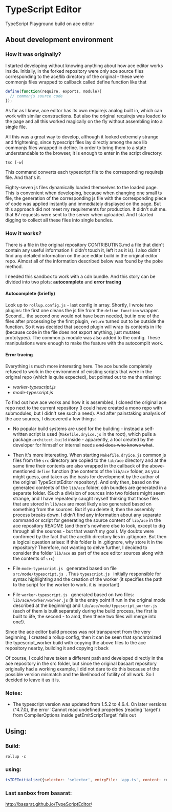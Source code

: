 TypeScript Editor
=========================================
TypeScript Playground build on ace editor


## About development environment

### How it was originally?

I started developing without knowing anything about how ace editor works inside. Initially, in the forked repository were only ace source files corresponding to the ace/lib directory of the original - these were commonjs files wrapped to callback called define function like that

```js
define(function(require, exports, module){
  // commonjs source code
});
```

As far as I knew, ace editor has its own requirejs analog built in, which can work with similar constructions. But also the original requirejs was loaded to the page and all this worked magically on the fly without assembling into a single file. 

All this was a great way to develop, although it looked extremely strange and frightening, since typescript files lay directly among the ace lib commonjs files wrapped in define. In order to bring them to a state understandable to the browser, it is enough to enter in the script directory:

```
tsc [-w]
```

This command converts each typescript file to the corresponding requirejs file. And that's it.

Eighty-seven js files dynamically loaded themselves to the loaded page. This is convenient when developing, because when changing one small ts file, the generation of the corresponding js file with the corresponding piece of code was applied instantly and immediately displayed on the page. But this approach did not meet my requirements for production. It didn't suit me. that 87 requests were sent to the server when uploaded. And I started digging to collect all these files into single bundles.

### How it works?

There is a file in the original repository CONTRIBUTING.md a file that didn't contain any useful information (I didn't touch it, left it as it is). I also didn't find any detailed information on the ace editor build in the original editor repo. Almost all of the information described below was found by the poke method.

I needed this sandbox to work with a cdn bundle. And this story can be divided into two plots: **autocomplete** and **error tracing**

#### Autocomplete (briefly)

Look up to `rollup.config.js` - last config in array. Shortly, I wrote two plugins: the first one cleans the js file from the `define function` wrapper. Second... the second one would not have been needed, but in one of the files after processing by the first plugin, `return` turned out to be outside the function. So it was decided that second plugin will wrap its contents in iife (because code in the file does not export anything, just mutates prototypes). The common js module was also added to the config. These manipulations were enough to make the feature with the autocomplit work.

#### Error tracing

Everything is much more interesting here. The ace bundle completely refused to work in the environment of existing scripts that were in the original repo (which is quite expected), but pointed out to me the missing: 

- *worker-typescript.js*
- *mode-typescript.js*

To find out how ace works and how it is assembled, I cloned the original ace repo next to the current repository (I could have created a mono repo with submodules, but I didn't see such a need). And after painstaking analysis of the ace sources, I discovered a few things:

- No popular build systems are used for the building - instead a self-written script is used (`Makefile.dryice.js` in the root), which pulls a package `architect-build` inside - apparently, a tool created by the developer for himself or internal needs <del>and does who knows what</del>.

- Then it's more interesting. When starting `Makefile.dryice.js` common js files from the `src` directory are copied to the `lib/ace` directory and at the same time their contents are also wrapped in the callback of the above-mentioned `define` function (the contents of the `lib/ace` folder, as you might guess, and taken as the basis for development by the author of the original TypeScriptEditor repository). And only then, based on the generated contents of the `lib/ace` folder, cdn bundles are generated in a separate folder. (Such a division of sources into two folders might seem strange, and I have repeatedly caught myself thinking that those files that are stored in `lib/ace` are most likely also generated based on something from the sources. But if you delete it, then the assembly process breaks down. I didn't find any information about any separate command or script for generating the source content of `lib/ace` in the ace repository README (and there's nowhere else to look, except to dig through all the sources - but that wasn't my goal). My doubts were confirmed by the fact that the ace/lib directory lies in .gitignore. But then a logical question arises: if this folder is in .gitignore, why store it in the repository? Therefore, not wanting to delve further, I decided to consider the folder `lib/ace` as part of the ace editor sources along with the contents of `src`)

- File `mode-typescript.js ` generated based on file `src/mode/typescript.js `. Thus `typescript.js ` initially responsible for syntax highlighting and the creation of the worker (it specifies the path to the script for the worker to work. it is important)

- File `worker-typescript.js ` generated based on two files: `lib/ace/worker/worker.js` (it is the entry point if run in the original mode described at the beginning) and `lib/ace/mode/typescript_worker.js` (each of them is built separately during the build process, the first is built to iife, the second - to amd, then these two files will merge into one!).

Since the ace editor build process was not transparent from the very beginning, I created a rollup config, then it can be seen that synchronized the typescript_worker build with copying the above files to the ace repository nearby, building it and copying it back

Of course, I could have taken a different path and developed directly in the ace repository in the src folder, but since the original basaart repository originally had a working example, I did not dare to do this because of the possible version mismatch and the likelihood of futility of all work. So I decided to leave it as it is.

### Notes: 

- The typescript version was updated from 1.5.2 to 4.6.4. On later versions (^4.7.0), the error 'Cannot read undefined properties (reading 'target') from CompilerOptions inside getEmitScriptTarget` falls out

## Using:

### Build: 

```shell
rollup -c
```

### using: 

```js
tsIDEInitialize({selector: 'selector', entryFile: 'app.ts', content: content})
```

### Last sanbox from basarat:

http://basarat.github.io/TypeScriptEditor/

